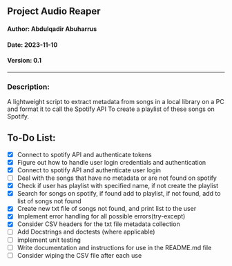 ## Project Audio Reaper

#### Author: Abdulqadir Abuharrus

#### Date: 2023-11-10

#### Version: 0.1

____

### Description:

A lightweight script to extract metadata from songs in a local library on a PC and format it to call the Spotify API
To create a playlist of these songs on Spotify.

## To-Do List:

- [X] Connect to spotify API and authenticate tokens
- [X] Figure out how to handle user login credentials and authentication
- [X] Connect to spotify API and authenticate user login
- [ ] Deal with the songs that have no metadata or are not found on spotify
- [X] Check if user has playlist with specified name, if not create the playlist
- [X] Search for songs on spotify, if found add to playlist, if not found, add to list of songs not found
- [X] Create new txt file of songs not found, and print list to the user
- [X] Implement error handling for all possible errors(try-except)
- [X] Consider CSV headers for the txt file metadata collection
- [ ] Add Docstrings and doctests (where applicable)
- [ ] implement unit testing
- [ ] Write documentation and instructions for use in the README.md file
- [ ] Consider wiping the CSV file after each use